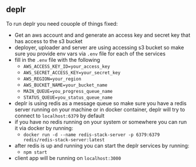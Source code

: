 ## deplr

To run deplr you need couople of things fixed:
 - Get an aws account and and generate an access key and secret key that has access to the s3 bucket
 - deployer, uploader and server are using accessing s3 bucket so make sure you provide env vars via `.env` file for each of the services
 - fill in the `.env` file with the following
   - `AWS_ACCESS_KEY_ID=your_access_key`
   - `AWS_SECRET_ACCESS_KEY=your_secret_key`
   - `AWS_REGION=your_region`
   - `AWS_BUCKET_NAME=your_bucket_name`
   - `MAIN_QUEUE=you_progress_queue_name`
   - `STATUS_QUEUE=you_status_queue_name`
 - deplr is using redis as a message queue so make sure you have a redis server running on your machine or in docker container, deplr will try to connect to `localhost:6379` by default
 - if you have no redis running on your system or somewhere you can run it via docker by running:
   - `docker run -d --name redis-stack-server -p 6379:6379 redis/redis-stack-server:latest`
 - after redis is up and running you can start the deplr services by running:
   - `npm start`
 - client app will be running on `localhost:3000`


